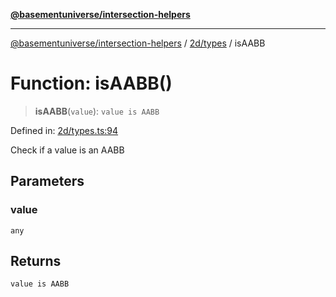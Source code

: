 [**@basementuniverse/intersection-helpers**](../../../README.md)

***

[@basementuniverse/intersection-helpers](../../../README.md) / [2d/types](../README.md) / isAABB

# Function: isAABB()

> **isAABB**(`value`): `value is AABB`

Defined in: [2d/types.ts:94](https://github.com/basementuniverse/intersection-helpers/blob/a748c1cf3d5365b189253eb2878888a254b5c3a1/src/2d/types.ts#L94)

Check if a value is an AABB

## Parameters

### value

`any`

## Returns

`value is AABB`
